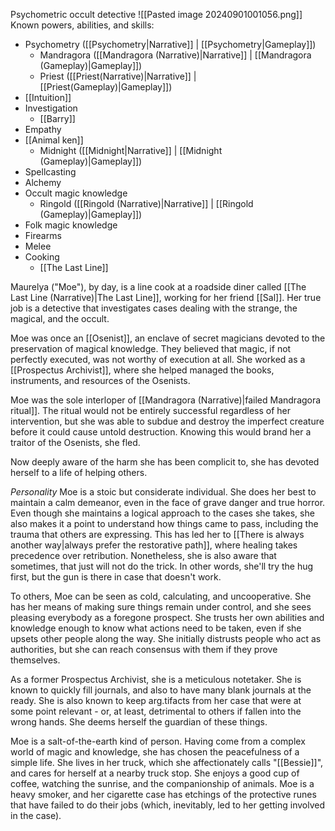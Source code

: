 Psychometric occult detective
![[Pasted image 20240901001056.png]]
Known powers, abilities, and skills:
- Psychometry ([[Psychometry|Narrative]] | [[Psychometry|Gameplay]])
	- Mandragora ([[Mandragora (Narrative)|Narrative]] | [[Mandragora (Gameplay)|Gameplay]])
	- Priest ([[Priest(Narrative)|Narrative]] | [[Priest(Gameplay)|Gameplay]])
- [[Intuition]]
- Investigation
	- [[Barry]] 
- Empathy
- [[Animal ken]]
	- Midnight ([[Midnight|Narrative]] | [[Midnight (Gameplay)|Gameplay]])
- Spellcasting
- Alchemy
- Occult magic knowledge
	- Ringold ([[Ringold (Narrative)|Narrative]] | [[Ringold (Gameplay)|Gameplay]])
- Folk magic knowledge
- Firearms
- Melee
- Cooking
	- [[The Last Line]]

Maurelya ("Moe"), by day, is a line cook at a roadside diner called [[The Last Line (Narrative)|The Last Line]], working for her friend [[Sal]]. Her true job is a detective that investigates cases dealing with the strange, the magical, and the occult.

Moe was once an [[Osenist]], an enclave of secret magicians devoted to the preservation of magical knowledge. They believed that magic, if not perfectly executed, was not worthy of execution at all. She worked as a [[Prospectus Archivist]], where she helped managed the books, instruments, and resources of the Osenists.

Moe was the sole interloper of [[Mandragora (Narrative)|failed Mandragora ritual]]. The ritual would not be entirely successful regardless of her intervention, but she was able to subdue and destroy the imperfect creature before it could cause untold destruction. Knowing this would brand her a traitor of the Osenists, she fled. 

Now deeply aware of the harm she has been complicit to, she has devoted herself to a life of helping others.

*Personality*
Moe is a stoic but considerate individual. She does her best to maintain a calm demeanor, even in the face of grave danger and true horror. Even though she maintains a logical approach to the cases she takes, she also makes it a point to understand how things came to pass, including the trauma that others are expressing. This has led her to [[There is always another way|always prefer the restorative path]], where healing takes precedence over retribution. Nonetheless, she is also aware that sometimes, that just will not do the trick. In other words, she'll try the hug first, but the gun is there in case that doesn't work.

To others, Moe can be seen as cold, calculating, and uncooperative. She has her means of making sure things remain under control, and she sees pleasing everybody as a foregone prospect. She trusts her own abilities and knowledge enough to know what actions need to be taken, even if she upsets other people along the way. She initially distrusts people who act as authorities, but she can reach consensus with them if they prove themselves.

As a former Prospectus Archivist, she is a meticulous notetaker. She is known to quickly fill journals, and also to have many blank journals at the ready. She is also known to keep arg.tifacts from her case that were at some point relevant - or, at least, detrimental to others if fallen into the wrong hands. She deems herself the guardian of these things.

Moe is a salt-of-the-earth kind of person. Having come from a complex world of magic and knowledge, she has chosen the peacefulness of a simple life. She lives in her truck, which she affectionately calls "[[Bessie]]", and cares for herself at a nearby truck stop. She enjoys a good cup of coffee, watching the sunrise, and the companionship of animals. Moe is a heavy smoker, and her cigarette case has etchings of the protective runes that have failed to do their jobs (which, inevitably, led to her getting involved in the case).